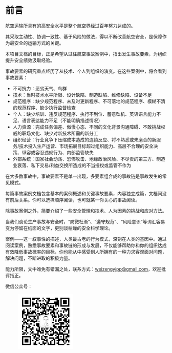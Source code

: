 # 前言

航空运输所具有的高安全水平是整个航空界经过百年努力达成的。

其采取主动性、协调一致性、基于风险的做法，得以不断改善航空安全，是保障作为最安全的运输方式的关键。

本项目文档的目标，正是希望从过往航空事故案例中，指出发生事故要素，为组织提升安全绩效汲取经验。

事故要素的研究重点经历了从技术、个人到组织的演变。在这些案例中，将会看到事故要素：

* 不可抗力：恶劣天气、鸟群
* 技术：当时技术水平所限、设计缺陷、制造缺陷、维修缺陷、设备不足
* 规范程序：缺少规范程序、未及时更新程序、不可落地的规范程序、模糊不清的规范程序、缺少执行监督检查
* 个人：缺少培训、违反规范程序、执行不到位、蓄意坠机、英语语言能力不足、语言表达能力不足（不能明确描述情况）
* 人力资源：完成任务偏差、傲慢心态、不同的文化背景沟通障碍、不敢挑战权威的职场文化、缺少对新技术所需的新分工
* 组织经营：行业竞争下压缩成本造成的连锁反应、将不熟悉或未磨合的新服务/技术投入生产运营、市场拓展目标超过组织能力、高层不合理的安全决策、纵容或容忍违规行为、内部监管缺失
* 外部系统：国家社会动荡、恐怖攻击、地缘政治风险、不尽责的第三方、制造业衰落、私下交易/利益交换所造成的不当授权或监管不作为

在大多数事故中，事故要素不是单一出现，多要素组合成的事故链是事故发生的常见模式。

每篇事故案例文档包含基本的案例概述和关键事故要素，内容独立成篇，文档间没有前后关系。你可以选择顺序阅读，也可就某一你关心的事故阅读。

除事故案例之外，简要介绍了一些安全管理和技术、人为因素的挑战和应对方法。

当我们谈论生产事故与安全时，“防微杜渐”、“遵守规范”、“风险意识”等词汇容易变为停留在纸面的文字，更别谈枯燥的安全科学理论。

案例——这一叙事性的描述，人类最古老的行为模式，深刻在人类的基因中。通过阅读案例，熟悉事故要素和事故链的形成与发展，不仅能够帮助你和你的组织达成有效降低事故概率的目标，你也能从中感受到人所拥有的一种力求客观面对问题，解决问题，不断进取的积极力量。

能力所限，文中难免有错漏之处，联系方式：weizengyipp@gmail.com，欢迎批评指正。

微信公众号：

<div align="left">

<figure><img src=".gitbook/assets/qrcode_for_gh_ccb3bc23d8f2_344.jpg" alt="" width="172"><figcaption></figcaption></figure>

</div>
